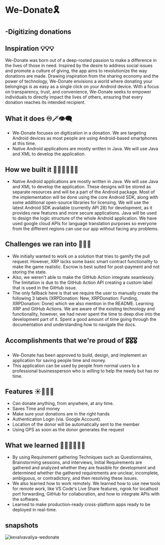 # We-Donate🎗️
## -Digitizing donations

## Inspiration 💡💡💡
We-Donate was born out of a deep-rooted passion to make a difference in the lives of those in need. Inspired by the desire to address social issues and promote a culture of giving, the app aims to revolutionize the way donations are made. Drawing inspiration from the sharing economy and the power of technology, We-Donate envisions a world where donating your belongings is as easy as a single click on your Android device. With a focus on transparency, trust, and convenience, We-Donate seeks to empower individuals to directly impact the lives of others, ensuring that every donation reaches its intended recipient.

## What it does ♾️🪄👁️‍🗨️
- We-Donate focuses on digitization in a donation. We are targeting Android devices as most people are using Android-based smartphones at this time.
- Native Android applications are mostly written in Java. We will use Java and XML to develop the application.

## How we built it 🧠🧠👀👀🙆‍♂️
- Native Android applications are mostly written in Java. We will use Java and XML to develop the application. These designs will be stored as separate resources and will be a part of the Android package. Most of the implementation will be done using the core Android SDK, along with some additional open-source libraries for licensing. We will use the latest Android SDK available (currently API 28) for development, as it provides new features and more secure applications. Java will be used to design the logic structure of the whole Android application. We have used google cloud APIs for language translation purposes so everyone from the different regions can use our app without facing any problems.

## Challenges we ran into 🏃🏃🏃
- We initially wanted to work on a solution that tries to gamify the pull request. However, XRP lacks some basic smart contract functionality to make the game realistic. Escrow is best suited for post-payment and not storing the state.
- Also, we weren't able to make the GitHub Action integrate seamlessly. The limitation is due to the GitHub Action API creating a custom label that is used in the GitHub issue.
- The only fallback here is that we require the user to manually create the following 3 labels (XRPDonation: New, XRPDonation: Funding, XRPDonation: Done) which we also mention in the README.
Learning XRP and GitHub Actions. We are aware of the existing technology and functionality, however, we had never spent the time to deep dive into the development part of it. Spent a good amount of time going through the documentation and understanding how to navigate the docs.

## Accomplishments that we're proud of 🎖️🎖️🎖️
- We-Donate has been approved to build, design, and implement an application for saving people time and money.
- This application can be used by people from normal users to a professional businessperson who is willing to help the needy but has no time.

## Features ☀️🌟🧏‍♂️
- Can donate anything, from anywhere, at any time.
- Saves Time and money
- Make sure your donations are in the right hands 
- Authentication Login (via. Google Account). 
- Location of the donor will be automatically sent to the member 
- Using GPS as soon as the donor generates the request

## What we learned 🙇‍♂️🙇‍♂️🙇‍♂️
- By using Requirement gathering Techniques such as Questionnaires, Brainstorming sessions, and interviews, Initial Requirements are gathered and analyzed whether they are feasible for development and determined whether the gathered requirements are unclear, incomplete, ambiguous, or contradictory, and then resolving these issues.
- We also learned how to work remotely. We learned how to use new tools for remote work, like VS Code's Live Share features, ngrok for localhost port forwarding, GitHub for collaboration, and how to integrate APIs with the software.
- Learned to make production-ready cross-platform apps ready to be deployed in real-time.

## snapshots
![kevalvavaliya-wedonate](https://github.com/kevalvavaliya/We-Donate/assets/72963356/95ef861c-e8f3-4345-a35a-4ab647ef34f0)
